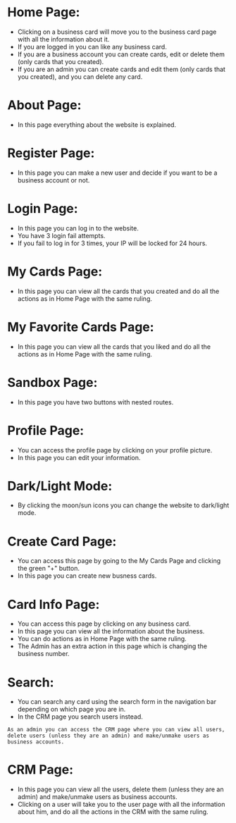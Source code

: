 # Home Page:
* Clicking on a business card will move you to the business card page with all the information about it.
* If you are logged in you can like any business card.
* If you are a business account you can create cards, edit or delete them (only cards that you created).
* If you are an admin you can create cards and edit them (only cards that you created), and you can delete any card.

# About Page:
* In this page everything about the website is explained.

# Register Page:
* In this page you can make a new user and decide if you want to be a business account or not.

# Login Page:
* In this page you can log in to the website.
* You have 3 login fail attempts.
* If you fail to log in for 3 times, your IP will be locked for 24 hours.

# My Cards Page:
* In this page you can view all the cards that you created and do all the actions as in Home Page with the same ruling.

# My Favorite Cards Page:
* In this page you can view all the cards that you liked and do all the actions as in Home Page with the same ruling.

# Sandbox Page:
* In this page you have two buttons with nested routes.

# Profile Page:
* You can access the profile page by clicking on your profile picture.
* In this page you can edit your information.

# Dark/Light Mode:
* By clicking the moon/sun icons you can change the website to dark/light mode.

# Create Card Page:
* You can access this page by going to the My Cards Page and clicking the green "+" button.
* In this page you can create new busness cards.

# Card Info Page:
* You can access this page by clicking on any business card.
* In this page you can view all the information about the business.
* You can do actions as in Home Page with the same ruling.
* The Admin has an extra action in this page which is changing the business number.

# Search:
* You can search any card using the search form in the navigation bar depending on which page you are in.
* In the CRM page you search users instead.

`As an admin you can access the CRM page where you can view all users, delete users (unless they are an admin) and make/unmake users as business accounts.`

# CRM Page:
* In this page you can view all the users, delete them (unless they are an admin) and make/unmake users as business accounts.
* Clicking on a user will take you to the user page with all the information about him, and do all the actions in the CRM with the same ruling.
